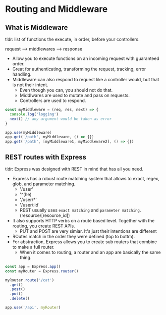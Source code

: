 # Routing and Middleware

## What is Middleware

tldr: list of functions the execute, in order, before your controllers.

request --> middlewares --> response

- Allow you to execute functions on an incoming request with guaranteed order.
- Great for authenticating, transforming the request, tracking, error handling.
- Middleware can also respond to request like a controller would, but that is not their intent.
  - Even though you can, you should not do that.
  - Middlwares are used to mutate and pass on requests.
  - Controllers are used to respond.

```javascript
const myMiddleware = (req, res, next) => {
  console.log('logging')
  next() // any argument would be taken as error
}

app.use(myMiddleware)
app.get('/path', myMiddleware, () => {})
app.get('/path', [myMiddleware1, myMiddleware2], () => {})
```

## REST routes with Express

tldr: Express was designed with REST in mind that has all you need.

- Express has a robust route matching system that allows to exact, regex, glob, and parameter matching.
  - '/user'
  - '^(he)
  - '/user/*'
  - '/user/:id'
  - REST usually uses `exact matching` and `parameter matching`. (resource/[resource_id])
- It also supports HTTP verbs on a route based level. Together with the routing, you create REST APIs.
  - PUT and POST are very simiar. It's just their intentions are different
- ROutes match in the order they were defined (top to bottm).
- For abstraction, Express allows you to create sub routers that combine to make a full router.
  - When it comes to routing, a router and an app are basically the same thing.

```javascript
const app = Express.app()
const myRouter = Express.router()

myRouter.route('/cat')
  .get()
  .post()
  .put()
  .delete()

app.use('/api'. myRouter)
```

